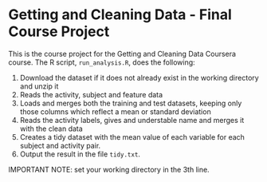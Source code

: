 # Getting and Cleaning Data - Final Course Project

This is the course project for the Getting and Cleaning Data Coursera course.
The R script, `run_analysis.R`, does the following:

1. Download the dataset if it does not already exist in the working directory and unzip it
2. Reads the activity, subject and feature data
3. Loads and merges both the training and test datasets, keeping only those columns which
   reflect a mean or standard deviation
4. Reads the activity labels, gives and understable name and merges it with the clean data
5. Creates a tidy dataset with the mean value of each variable for each subject and activity pair.
6. Output the result in the file `tidy.txt`.

IMPORTANT NOTE: set your working directory in the 3th line.
